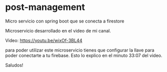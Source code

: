 # post-management
Micro servicio con spring boot que se conecta a firestore

Microservicio desarrollado en el video de mi canal.

Video:  https://youtu.be/wixOf-3BL44

para poder utilizar este microservicio  tienes que configurar la llave para poder conectarte a tu firebase. Esto lo explico en el minuto 33:07 del video.

Saludos!
